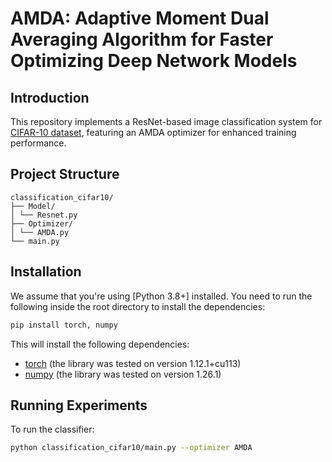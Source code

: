 # AMDA: Adaptive Moment Dual Averaging Algorithm for Faster Optimizing Deep Network Models
## Introduction
This repository implements a ResNet-based image classification system for [CIFAR-10 dataset](https://www.csie.ntu.edu.tw/~cjlin/libsvmtools/datasets/), featuring an AMDA optimizer for enhanced training performance.

## Project Structure
	classification_cifar10/
	├── Model/
	│ └── Resnet.py
	├── Optimizer/
	│ └── AMDA.py
	└── main.py

## Installation
We assume that you're using [Python 3.8+] installed. You need to run the following inside the root directory to install the dependencies:

```bash
pip install torch, numpy
```
This will install the following dependencies:
* [torch](https://pytorch.org/) (the library was tested on version 1.12.1+cu113)
* [numpy](https://numpy.org/) (the library was tested on version 1.26.1)



## Running Experiments
To run the classifier: 

```bash
python classification_cifar10/main.py --optimizer AMDA
```
